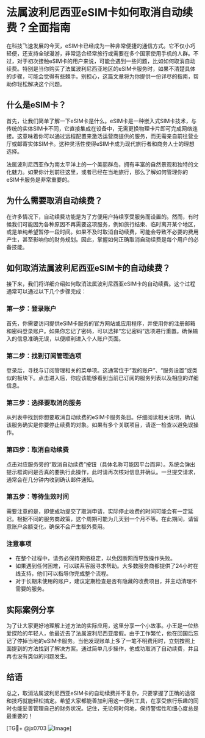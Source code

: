 # 法属波利尼西亚eSIM卡如何取消自动续费？全面指南

在科技飞速发展的今天，eSIM卡已经成为一种非常便捷的通信方式。它不仅小巧轻便，还支持全球漫游，非常适合经常旅行或需要在多个国家使用手机的人群。不过，对于初次接触eSIM卡的用户来说，可能会遇到一些问题，比如如何取消自动续费。特别是当你购买了法属波利尼西亚地区的eSIM卡服务时，如果不清楚具体的步骤，可能会觉得有些棘手。别担心，这篇文章将为你提供一份详尽的指南，帮助你轻松解决这个问题。

## 什么是eSIM卡？

首先，让我们简单了解一下eSIM卡是什么。eSIM卡是一种嵌入式SIM卡技术，与传统的实体SIM卡不同，它直接集成在设备中，无需更换物理卡片即可完成网络连接。这意味着你可以通过远程配置来激活运营商提供的服务，而无需亲自前往营业厅或邮寄实体SIM卡。这种灵活性使得eSIM卡成为现代旅行者和商务人士的理想选择。

法属波利尼西亚作为南太平洋上的一个美丽群岛，拥有丰富的自然景观和独特的文化魅力。如果你计划前往这里，或者已经在当地旅行，那么了解如何管理你的eSIM卡服务是非常重要的。

## 为什么需要取消自动续费？

在许多情况下，自动续费功能是为了方便用户持续享受服务而设置的。然而，有时候我们可能因为各种原因不再需要这项服务，例如旅行结束、临时离开某个地区，或是单纯希望暂停一段时间。如果不及时取消自动续费，可能会导致不必要的费用产生，甚至影响你的财务规划。因此，掌握如何正确取消自动续费是每个用户的必备技能。

## 如何取消法属波利尼西亚eSIM卡的自动续费？

接下来，我们将详细介绍如何取消法属波利尼西亚eSIM卡的自动续费。这个过程通常可以通过以下几个步骤完成：

### 第一步：登录账户

首先，你需要访问提供eSIM卡服务的官方网站或应用程序，并使用你的注册邮箱和密码登录账户。如果你忘记了密码，可以选择“忘记密码”选项进行重置。确保输入的信息准确无误，以便顺利进入个人账户页面。

### 第二步：找到订阅管理选项

登录后，寻找与订阅管理相关的菜单项。这通常位于“我的账户”、“服务设置”或类似的板块下。点击进入后，你应该能够看到当前已订阅的服务列表以及相应的详细信息。

### 第三步：选择要取消的服务

从列表中找到你想要取消自动续费的eSIM卡服务条目。仔细阅读相关说明，确认该服务确实是你要停止续费的对象。如果有多个关联项目，请逐一检查以避免误操作。

### 第四步：取消自动续费

点击对应服务旁的“取消自动续费”按钮（具体名称可能因平台而异）。系统会弹出提示框询问是否真的要执行此操作，此时请再次核对信息并确认。一旦提交请求，通常会在几分钟内收到确认邮件通知。

### 第五步：等待生效时间

需要注意的是，即使成功提交了取消申请，实际停止收费的时间可能会有一定延迟。根据不同的服务商政策，这个周期可能为几天到一个月不等。在此期间，请留意账户余额变化，确保不会产生额外费用。

### 注意事项

- 在整个过程中，请务必保持网络稳定，以免因断网而导致操作失败。
- 如果遇到任何困难，可以联系客服寻求帮助。大多数服务商都提供了24小时在线支持，他们可以指导你完成整个流程。
- 对于长期未使用的账户，建议定期检查是否有隐藏的收费项目，并主动清理不需要的服务。

## 实际案例分享

为了让大家更好地理解上述方法的实际应用，这里分享一个小故事。小王是一位热爱探险的年轻人，他最近去了法属波利尼西亚度假。由于工作繁忙，他在回国后忘记了停掉当地的eSIM卡服务。当他发现账单上多了一笔不明费用时，立刻按照上面提到的方法找到了解决方案。通过简单几步操作，他成功取消了自动续费，并且再也没有类似的问题发生。

## 结语

总之，取消法属波利尼西亚eSIM卡的自动续费并不复杂，只要掌握了正确的途径和技巧就能轻松搞定。希望大家都能善加利用这一便利工具，在享受旅行乐趣的同时也能妥善管理自己的财务状况。记住，无论何时何地，保持警惕性和细心度总是最重要的！

[TG💪+ @jx0703 ![Image](https://github.com/user-attachments/assets/dbca1d08-cadb-493c-b0ec-ad6f7a83f270)]